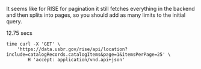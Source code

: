 It seems like for RISE for pagination it still fetches everything in the backend and then splits into pages, so you should add as many limits to the initial query.

12.75 secs

```
time curl -X 'GET' \
    'https://data.usbr.gov/rise/api/location?include=catalogRecords.catalogItems&page=1&itemsPerPage=25' \
        H 'accept: application/vnd.api+json'
```
